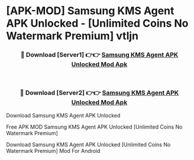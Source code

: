 # [APK-MOD] Samsung KMS Agent APK Unlocked - [Unlimited Coins No Watermark Premium] vtljn



<div align="center">
<h3>🔴 Download [Server1] 👉👉 <a href="https://momento.my/?title=Samsung_KMS_Agent_APK_Unlocked">Samsung KMS Agent APK Unlocked Mod Apk</a></h3><br>

<h3>🔴 Download [Server2] 👉👉 <a href="https://momento.my/?title=Samsung_KMS_Agent_APK_Unlocked">Samsung KMS Agent APK Unlocked Mod Apk</a></h3>
</div>



Download Samsung KMS Agent APK Unlocked 

Free APK MOD Samsung KMS Agent APK Unlocked [Unlimited Coins No Watermark Premium]

Download Samsung KMS Agent APK Unlocked [Unlimited Coins No Watermark Premium] Mod For Android
